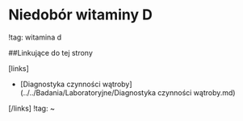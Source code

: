 # Niedobór witaminy D

!tag: witamina d





##Linkujące do tej strony

[links]

- [Diagnostyka czynności wątroby](../../Badania/Laboratoryjne/Diagnostyka czynności wątroby.md)


[/links]
!tag:
~

